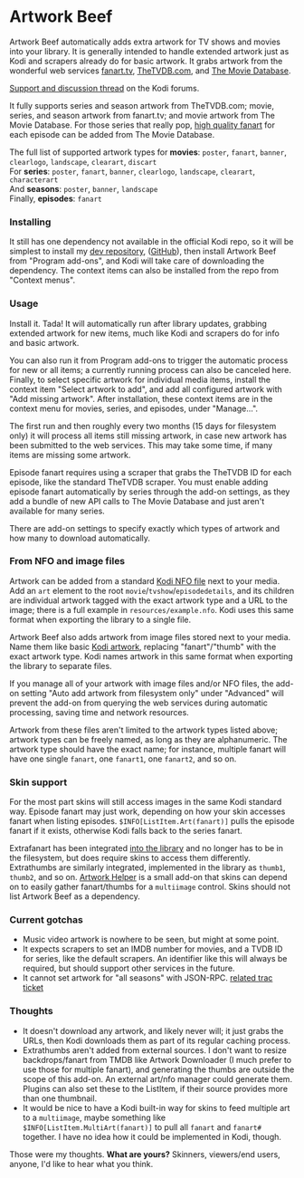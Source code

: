 # Artwork Beef

Artwork Beef automatically adds extra artwork for TV shows and movies into your library. It is generally intended to
handle extended artwork just as Kodi and scrapers already do for basic artwork. It grabs artwork from the wonderful web
services [fanart.tv], [TheTVDB.com], and [The Movie Database].

[fanart.tv]: https://fanart.tv/
[TheTVDB.com]: http://thetvdb.com/
[The Movie Database]: https://www.themoviedb.org/

[Support and discussion thread](http://forum.kodi.tv/showthread.php?tid=258886) on the Kodi forums.

It fully supports series and season artwork from TheTVDB.com; movie, series, and season artwork from fanart.tv; and
movie artwork from The Movie Database. For those series that really pop, [high quality fanart] for each episode can be
added from The Movie Database.

[high quality fanart]: http://forum.kodi.tv/showthread.php?tid=236248

The full list of supported artwork types for **movies**: `poster`, `fanart`, `banner`, `clearlogo`, `landscape`, `clearart`, `discart`  
For **series**: `poster`, `fanart`, `banner`, `clearlogo`, `landscape`, `clearart`, `characterart`  
And **seasons**: `poster`, `banner`, `landscape`  
Finally, **episodes**: `fanart`

### Installing

It still has one dependency not available in the official Kodi repo, so it will be simplest
to install my [dev repository], ([GitHub]), then install Artwork Beef from "Program add-ons",
and Kodi will take care of downloading the dependency. The context items can also be installed
from the repo from "Context menus".

[dev repository]: https://github.com/rmrector/repository.rector.stuff/raw/master/repository.rector.stuff/repository.rector.stuff-1.0.0.zip
[GitHub]: https://github.com/rmrector/repository.rector.stuff

### Usage

Install it. Tada! It will automatically run after library updates, grabbing extended
artwork for new items, much like Kodi and scrapers do for info and basic artwork.

You can also run it from Program add-ons to trigger the automatic
process for new or all items; a currently running process can also be canceled here. Finally,
to select specific artwork for individual media items, install the context item "Select
artwork to add", and add all configured artwork with "Add missing artwork". After
installation, these context items are in the context menu for movies, series, and episodes, under "Manage...".

The first run and then roughly every two months (15 days for filesystem only) it will process all items still missing
artwork, in case new artwork has been submitted to the web services. This may take some
time, if many items are missing some artwork.

Episode fanart requires using a scraper that grabs the TheTVDB ID for each episode, like the standard TheTVDB scraper.
You must enable adding episode fanart automatically by series through the add-on settings, as they add a bundle of new
API calls to The Movie Database and just aren't available for many series.

There are add-on settings to specify exactly which types of artwork and how many to
download automatically.

### From NFO and image files

Artwork can be added from a standard [Kodi NFO file] next to your media. Add an `art` element to the root
`movie`/`tvshow`/`episodedetails`, and its children are individual artwork tagged with the exact artwork type and a URL
to the image; there is a full example in `resources/example.nfo`. Kodi uses this same format when exporting the library
to a single file.

Artwork Beef also adds artwork from image files stored next to your media. Name them like basic [Kodi artwork],
replacing "fanart"/"thumb" with the exact artwork type. Kodi names artwork in this same format when exporting the
library to separate files.

If you manage all of your artwork with image files and/or NFO files, the add-on setting
"Auto add artwork from filesystem only" under "Advanced" will prevent the add-on from
querying the web services during automatic processing, saving time and network resources.

Artwork from these files aren't limited to the artwork types listed above; artwork types can be freely named, as long
as they are alphanumeric. The artwork type should have the exact name; for instance, multiple fanart will have one
single `fanart`, one `fanart1`, one `fanart2`, and so on.

[Kodi NFO file]: http://kodi.wiki/view/NFO_files
[Kodi artwork]: http://kodi.wiki/view/Artwork#Naming_conventions

### Skin support

For the most part skins will still access images in the same Kodi standard way.
Episode fanart may just work, depending on how your skin accesses fanart when listing episodes.
`$INFO[ListItem.Art(fanart)]` pulls the episode fanart if it exists, otherwise Kodi falls back to the series fanart.

Extrafanart has been integrated [into the library] and no longer has to be in the filesystem,
but does require skins to access them differently. Extrathumbs are similarly integrated, implemented
in the library as `thumb1`, `thumb2`, and so on. [Artwork Helper] is a small add-on that skins can
depend on to easily gather fanart/thumbs for a `multiimage` control. Skins should not list
Artwork Beef as a dependency.

[into the library]: http://forum.kodi.tv/showthread.php?tid=236649
[Artwork Helper]: https://github.com/rmrector/script.artwork.helper

### Current gotchas

- Music video artwork is nowhere to be seen, but might at some point.
- It expects scrapers to set an IMDB number for movies, and a TVDB ID for series, like the default scrapers.
  An identifier like this will always be required, but should support other services in the future.
- It cannot set artwork for "all seasons" with JSON-RPC. [related trac ticket](http://trac.kodi.tv/ticket/16139)

### Thoughts

- It doesn't download any artwork, and likely never will; it just grabs the URLs, then Kodi
  downloads them as part of its regular caching process.
- Extrathumbs aren't added from external sources. I don't want to resize backdrops/fanart from TMDB
  like Artwork Downloader (I much prefer to use those for multiple fanart), and generating
  the thumbs are outside the scope of this add-on. An external art/nfo manager could generate them.
  Plugins can also set these to the ListItem, if their source provides more than one thumbnail.
- It would be nice to have a Kodi built-in way for skins to feed multiple art to a `multiimage`,
  maybe something like `$INFO[ListItem.MultiArt(fanart)]` to pull all `fanart` and `fanart#` together.
  I have no idea how it could be implemented in Kodi, though.

Those were my thoughts. **What are yours?** Skinners, viewers/end users, anyone, I'd like
to hear what you think.
